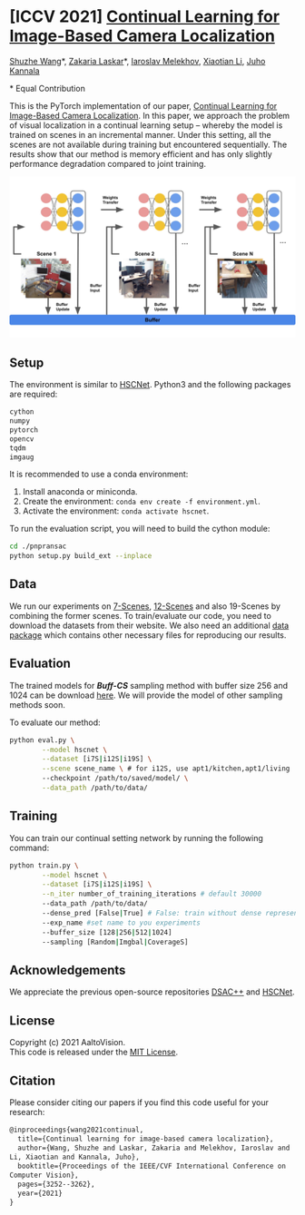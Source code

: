 # [ICCV 2021] [Continual Learning for Image-Based Camera Localization](https://arxiv.org/pdf/2108.09112.pdf)
[Shuzhe Wang](https://ffrivera0.github.io/)\*, [Zakaria Laskar](https://scholar.google.com/citations?hl=en&user=kd3XIUkAAAAJ&view_op=list_works&sortby=pubdate)\*, [Iaroslav Melekhov](https://imelekhov.com/),  [Xiaotian Li](https://scholar.google.com/citations?user=lht2z_IAAAAJ&hl=en), [Juho Kannala](https://users.aalto.fi/~kannalj1/)

\* Equal Contribution 

This is the PyTorch implementation of our paper, [Continual Learning for Image-Based Camera Localization](https://arxiv.org/pdf/2108.09112.pdf). In this paper, we approach the problem of visual localization in a continual learning setup – whereby the model is trained on scenes in an incremental manner. Under this setting, all the scenes are not available during training but encountered sequentially. The results show that our method is memory efficient and has only slightly performance degradation compared to joint training.

![pipeline](images/pipeline1.jpg)

## Setup
The environment is similar to [HSCNet](https://github.com/AaltoVision/hscnet). Python3 and the following packages are required:
```
cython
numpy
pytorch
opencv
tqdm
imgaug
```

It is recommended to use a conda environment:
1. Install anaconda or miniconda.
2. Create the environment: `conda env create -f environment.yml`.
3. Activate the environment: `conda activate hscnet`.

To run the evaluation script, you will need to build the cython module:

```bash
cd ./pnpransac
python setup.py build_ext --inplace
```



## Data

We run our experiments on  [7-Scenes](https://www.microsoft.com/en-us/research/project/rgb-d-dataset-7-scenes/), [12-Scenes](https://graphics.stanford.edu/projects/reloc/) and also 19-Scenes by combining the former scenes. To train/evaluate our code, you need to download the datasets from their website. We also need an additional  [data package](https://drive.google.com/drive/folders/19KyyoYy-2Nnc2Vu6yXGMvSJvo9Yfgfrh?usp=sharing) which contains other necessary files for reproducing our results.



## Evaluation

The trained models for ***Buff-CS*** sampling method with buffer size 256 and 1024 can be download [here](https://drive.google.com/drive/folders/1jYKRicvyq5-Jb81-s9NbcfFj7MqtMmAJ?usp=sharing). We will provide the model of other sampling methods soon.

To evaluate  our method:

```bash
python eval.py \
        --model hscnet \
        --dataset [i7S|i12S|i19S] \
        --scene scene_name \ # for i12S, use apt1/kitchen,apt1/living ...
        --checkpoint /path/to/saved/model/ \
        --data_path /path/to/data/
```



## Training 

You can train our continual setting network by running the following command:

```bash
python train.py \
        --model hscnet \
        --dataset [i7S|i12S|i19S] \
        --n_iter number_of_training_iterations # default 30000
        --data_path /path/to/data/
        --dense_pred [False|True] # False: train without dense representation
        --exp_name #set name to you experiments
        --buffer_size [128|256|512|1024]
        --sampling [Random|Imgbal|CoverageS]
```



## Acknowledgements

We appreciate the previous open-source repositories [DSAC++](https://github.com/vislearn/LessMore) and [HSCNet](https://github.com/AaltoVision/hscnet).



## License

Copyright (c) 2021 AaltoVision.  
This code is released under the [MIT License](LICENSE).



## Citation

Please consider citing our papers if you find this code useful for your research:  

```
@inproceedings{wang2021continual,
  title={Continual learning for image-based camera localization},
  author={Wang, Shuzhe and Laskar, Zakaria and Melekhov, Iaroslav and Li, Xiaotian and Kannala, Juho},
  booktitle={Proceedings of the IEEE/CVF International Conference on Computer Vision},
  pages={3252--3262},
  year={2021}
}
```


